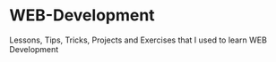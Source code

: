 # WEB-Development
 Lessons, Tips, Tricks, Projects and Exercises that I used to learn WEB Development
